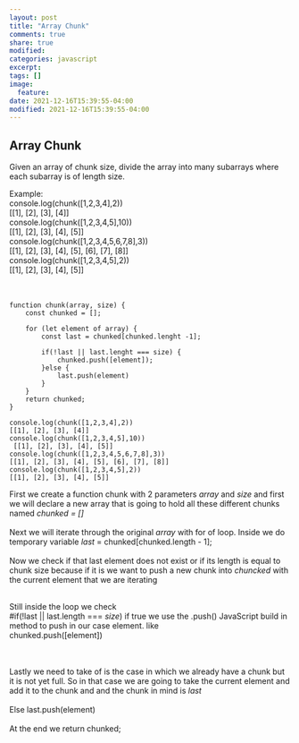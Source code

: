 ```yaml
---
layout: post
title: "Array Chunk"
comments: true
share: true
modified:
categories: javascript
excerpt:
tags: []
image:
  feature:
date: 2021-12-16T15:39:55-04:00
modified: 2021-12-16T15:39:55-04:00
---
```


## Array Chunk


Given an array of chunk size, divide the array into many subarrays where each subarray is of length size.

Example:<br>
console.log(chunk([1,2,3,4],2)) <br>
[[1], [2], [3], [4]]<br>
console.log(chunk([1,2,3,4,5],10))<br>
 [[1], [2], [3], [4], [5]]<br>
console.log(chunk([1,2,3,4,5,6,7,8],3)) <br>
[[1], [2], [3], [4], [5], [6], [7], [8]]<br>
console.log(chunk([1,2,3,4,5],2))<br>
[[1], [2], [3], [4], [5]]<br>
<br><br>





~~~
function chunk(array, size) {
	const chunked = [];

	for (let element of array) {
		const last = chunked[chunked.lenght -1];

		if(!last || last.lenght === size) {
			chunked.push([element]);
		}else {
			last.push(element)
		}
	}
	return chunked;
}

console.log(chunk([1,2,3,4],2)) 
[[1], [2], [3], [4]]
console.log(chunk([1,2,3,4,5],10))
 [[1], [2], [3], [4], [5]]
console.log(chunk([1,2,3,4,5,6,7,8],3)) 
[[1], [2], [3], [4], [5], [6], [7], [8]]
console.log(chunk([1,2,3,4,5],2))
[[1], [2], [3], [4], [5]]
~~~

First we create a function chunk with 2 parameters *array* and *size* and first we will declare a new array that is going to hold all these different chunks named *chunked = []* 
<br><br>
Next we will iterate through the original *array* with for of loop. Inside we do temporary variable *last* = chunked[chunked.length - 1];
<br><br>
Now we check if that last element does not exist or if its length is equal to chunk size because if it is we want to push a new chunk into *chuncked* with the current element that we are iterating<br><br>

Still inside the loop we check <br>
#if(!last || last.length === *size*) 
if true we use the .push() JavaScript build in method to push in our case element. like <br>chunked.push([element])

<br><br>
Lastly we need to take of is the case in which we already have a chunk but it is not yet full. So in that case we are going to take the current element and add it to the chunk and and the chunk in mind is *last*
<br><br>
Else last.push(element)
<br><br>
At the end we return chunked;